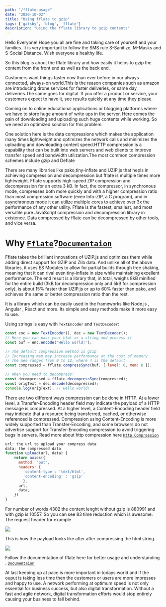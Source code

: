 ```yaml
---
path: "/fflate-usage"
date: "2020-10-02"
title: "Using fflate to gzip"
tags: ['gatsby', 'blog', 'fflate']
description: "Using the fflate library to gzip contents"
---
```


Hello Everyone! Hope you all are fine and taking care of yourself and your families. It is very important to follow the SMS rule S-Sanitize, M-Masks and S-Social Distance. Wish everyone a healthy life.

So this blog is about the fflate library and how easily it helps to gzip the content from the front end as well as the back end.

Customers want things faster now than ever before in our always connected, always-on world.This is the reason companies such as amazon are introducing drone services for faster deliveries, or same day deliveries.The same goes for digital.  If you offer a product or service, your customers expect to have it, see results quickly at any time they please.

Coming on to online educational applications or blogging platforms where we have to store huge amount of write ups in the server. Here comes the pain of downloading and uploading such huge contents while working. So we need an optimized solution for this problem. 


One solution here is the data compressions which makes the application many times lightweight and optimizes the network calls and minimizes the uploading and downloading content speed.HTTP compression is a capability that can be built into web servers and web clients to improve transfer speed and bandwidth utilization.The most common compression schemes include gzip and Deflate

There are many libraries like pako,tiny-inflate and UZIP.js that hepls in achieving compression and decompression but fflate is multiple times more lightweight. Fflate supports high-speed ZIP compression and decompression for an extra 3 kB. In fact, the compressor, in synchronous mode, compresses both more quickly and with a higher compression ratio than most compression software (even Info-ZIP, a C program), and in asynchronous mode it can utilize multiple cores to achieve over 3x the performance of any other utility.
Fflate is the fastest, smallest, and most versatile pure JavaScript compression and decompression library in existence. Data compressed by fflate can be decompressed by other tools, and vice versa.

# Why [`Fflate`](https://github.com/101arrowz/fflate)?[`Documentaion`](https://github.com/101arrowz/fflate/blob/master/docs/README.md)
Fflate takes the brilliant innovations of UZIP.js and optimizes them while adding direct support for GZIP and Zlib data. And unlike all of the above libraries, it uses ES Modules to allow for partial builds through tree shaking, meaning that it can rival even tiny-inflate in size while maintaining excellent performance. The end result is a library that, in total, weighs 8kB minified for the entire build (3kB for decompression only and 5kB for compression only), is about 15% faster than UZIP.js or up to 60% faster than pako, and achieves the same or better compression ratio than the rest.

It is a library which can be easily used in the frameworks like Node.js , Angular , React and more. Its simple and easy methods make it more easy to use. 

Using strings is easy with `TextEncoder` and `TextDecoder`:
```js
const enc = new TextEncoder(), dec = new TextDecoder();
// Here you can pass your html as a string and process it
const buf = enc.encode('Hello world!');

// The default compression method is gzip
// Increasing mem may increase performance at the cost of memory
// The mem ranges from 0 to 12, where 4 is the default
const compressed = fflate.compressSync(buf, { level: 6, mem: 8 });

// When you need to decompress:
const decompressed = fflate.decompressSync(compressed);
const origText = dec.decode(decompressed);
console.log(origText); // Hello world!
```


There are two different ways compression can be done in HTTP. At a lower level, a Transfer-Encoding header field may indicate the payload of a HTTP message is compressed. At a higher level, a Content-Encoding header field may indicate that a resource being transferred, cached, or otherwise referenced is compressed. Compression using Content-Encoding is more widely supported than Transfer-Encoding, and some browsers do not advertise support for Transfer-Encoding compression to avoid triggering bugs in servers. Read more about http compression here [`Http Compression`](https://en.wikipedia.org/wiki/HTTP_compression)

```js
url: the url to upload your compress data
data: the compressed data
function upload(url, data) {
    return axios({
      method: "put",
      headers: {
        'content-type': 'text/html',
        'content-encoding' : 'gzip'
        },
      url,
      data,
    })      
}
````
For number of words 4302 the content lenght without gzip is 880991 and with gzip is 10557. So you can see 83 time reduction which is awesome.
The request header for example

![](https://res.cloudinary.com/dspfh3nrl/image/upload/v1601884504/md1.png)

This is how the payload looks like after after compressing the html string.

![](https://res.cloudinary.com/dspfh3nrl/image/upload/v1601884504/payload.png)

Follow the documentation of fflate here for better usage and understanding . [`Documentaion`](https://github.com/101arrowz/fflate/blob/master/docs/README.md)

At last keeping up at pace is more important in todays world and if the ouput is taking less time then the customers or users are more impresses and happy to use.
A network performing at optimum speed is not only essential for business success, but also digital transformation. Without a fast and agile network, digital transformation efforts would stop entirely causing your business to fall behind.



